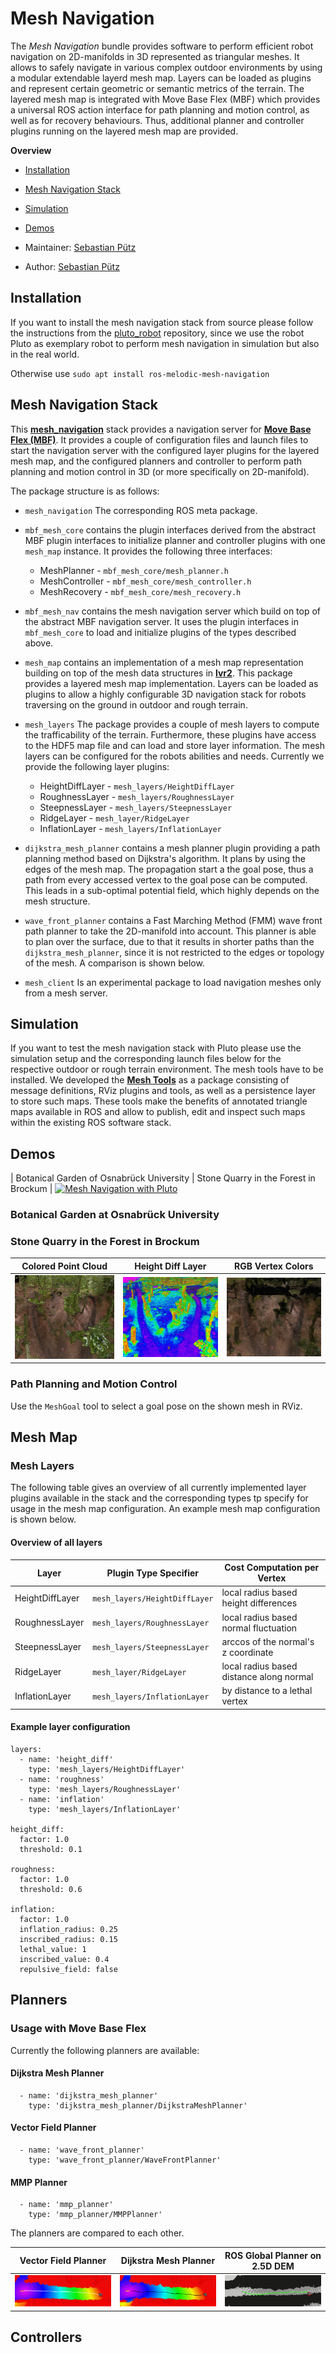 # Mesh Navigation

The *Mesh Navigation* bundle provides software to perform efficient robot navigation on 2D-manifolds in 3D represented 
as triangular meshes. It allows to safely navigate in various complex outdoor environments by using a modular extendable
layerd mesh map. Layers can be loaded as plugins and represent certain geometric or semantic metrics of the terrain.
The layered mesh map is integrated with Move Base Flex (MBF) which provides a universal ROS action interface for path
planning and motion control, as well as for recovery behaviours. Thus, additional planner and controller plugins running
on the layered mesh map are provided.

**Overview**
* [Installation](#installation)
* [Mesh Navigation Stack](#mesh-navigation-stack)
* [Simulation](#simulation)
* [Demos](#demos)


* Maintainer: [Sebastian Pütz](mailto:spuetz@uos.de)
* Author: [Sebastian Pütz](mailto:spuetz@uos.de)

## Installation
If you want to install the mesh navigation stack from source please follow the instructions from the 
[pluto_robot](https://github.com/uos/pluto_robot) repository, since we use the robot Pluto as exemplary
robot to perform mesh navigation in simulation but also in the real world.

Otherwise use `sudo apt install ros-melodic-mesh-navigation`

## Mesh Navigation Stack
This **[mesh_navigation](https://github.com/uos/mesh_navigation)** stack provides a navigation server for 
**[Move Base Flex (MBF)](https://github.com/magazino/move_base_flex)**. It provides a couple of configuration files and launch 
files to start the navigation server with the configured layer plugins for the layered mesh map, and the configured
planners and controller to perform path planning and motion control in 3D (or more specifically on 2D-manifold). 

The package structure is as follows:
- `mesh_navigation` The corresponding ROS meta package.
- `mbf_mesh_core` contains the plugin interfaces derived from the abstract MBF plugin interfaces to initialize 
planner and controller plugins with one `mesh_map` instance. It provides the following three interfaces:
  - MeshPlanner - `mbf_mesh_core/mesh_planner.h`
  - MeshController - `mbf_mesh_core/mesh_controller.h`
  - MeshRecovery - `mbf_mesh_core/mesh_recovery.h`
  
- `mbf_mesh_nav` contains the mesh navigation server which build on top of the abstract MBF navigation server.
It uses the plugin interfaces in `mbf_mesh_core` to load and initialize plugins of the types described above.
- `mesh_map` contains an implementation of a mesh map representation building on top of the mesh data structures
in **[lvr2](https://github.com/uos/lvr2)**. This package provides a layered mesh map implementation. Layers can be 
loaded as plugins to allow a highly configurable 3D navigation stack for robots traversing on the ground in outdoor
and rough terrain.
- `mesh_layers` The package provides a couple of mesh layers to compute the trafficability of the terrain. 
Furthermore, these plugins have access to the HDF5 map file and can load and store layer information. 
The mesh layers can be configured for the robots abilities and needs. Currently we provide the following layer plugins:
  - HeightDiffLayer - `mesh_layers/HeightDiffLayer`
  - RoughnessLayer - `mesh_layers/RoughnessLayer`
  - SteepnessLayer - `mesh_layers/SteepnessLayer`
  - RidgeLayer - `mesh_layer/RidgeLayer`
  - InflationLayer - `mesh_layers/InflationLayer`
- `dijkstra_mesh_planner` contains a mesh planner plugin providing a path planning method based on Dijkstra's algorithm.
It plans by using the edges of the mesh map. The propagation start a the goal pose, thus a path from every accessed 
vertex to the goal pose can be computed. This leads in a sub-optimal potential field, which highly depends on the mesh 
structure.
- `wave_front_planner` contains a Fast Marching Method (FMM) wave front path planner to take the 2D-manifold into account.
This planner is able to plan over the surface, due to that it results in shorter paths than the `dijkstra_mesh_planner`,
since it is not restricted to the edges or topology of the mesh. A comparison is shown below.
- `mesh_client` Is an experimental package to load navigation meshes only from a mesh server.

## Simulation
If you want to test the mesh navigation stack with Pluto please use the simulation setup and the corresponding launch
files below for the respective outdoor or rough terrain environment. The mesh tools have to be installed.
We developed the **[Mesh Tools](https://github.com/uos/mesh_tools)** as a package consisting of message definitions, RViz plugins and tools, as well as a
persistence layer to store such maps. These tools make the benefits of annotated triangle maps available in ROS and
allow to publish, edit and inspect such maps within the existing ROS software stack.

## Demos
| Botanical Garden of Osnabrück University | Stone Quarry in the Forest in Brockum | 
[![Mesh Navigation with Pluto](http://img.youtube.com/vi/qAUWTiqdBM4/0.jpg)](http://www.youtube.com/watch?v=qAUWTiqdBM4)

### Botanical Garden at Osnabrück University 

### Stone Quarry in the Forest in Brockum
| Colored Point Cloud | Height Diff Layer | RGB Vertex Colors |
|---------------------|-------------------|-------------------|
|![StoneQuarryPointCLoud](docs/images/stone_quarry/cloud.png?raw=true "Stone Quarry Point Cloud")|![StoneQuarryHeightDiff](docs/images/stone_quarry/height_diff.jpg?raw=true "Stone Quarry Height Diff")|![StoneQuarryVertexColors](docs/images/stone_quarry/mesh_rgb.jpg?raw=true "Stone Quarry Vertex Colors")|


### Path Planning and Motion Control
Use the `MeshGoal` tool to select a goal pose on the shown mesh in RViz. 

## Mesh Map

### Mesh Layers
The following table gives an overview of all currently implemented layer plugins available in the stack and the 
corresponding types tp specify for usage in the mesh map configuration. An example mesh map configuration is shown
below.

#### Overview of all layers

| Layer            |     Plugin Type Specifier       |      Cost Computation per Vertex         |
|------------------|---------------------------------|------------------------------------------|
| HeightDiffLayer  | `mesh_layers/HeightDiffLayer`   | local radius based height differences    |
| RoughnessLayer   | `mesh_layers/RoughnessLayer`    | local radius based normal fluctuation    | 
| SteepnessLayer   | `mesh_layers/SteepnessLayer`    | arccos of the normal's z coordinate      |
| RidgeLayer       | `mesh_layer/RidgeLayer`         | local radius based distance along normal |
| InflationLayer   | `mesh_layers/InflationLayer`    | by distance to a lethal vertex           |

#### Example layer configuration ####

```
layers:
  - name: 'height_diff'
    type: 'mesh_layers/HeightDiffLayer'
  - name: 'roughness'
    type: 'mesh_layers/RoughnessLayer'
  - name: 'inflation'
    type: 'mesh_layers/InflationLayer'

height_diff:
  factor: 1.0
  threshold: 0.1

roughness:
  factor: 1.0
  threshold: 0.6

inflation:
  factor: 1.0
  inflation_radius: 0.25
  inscribed_radius: 0.15
  lethal_value: 1
  inscribed_value: 0.4
  repulsive_field: false

```

## Planners

### Usage with Move Base Flex
Currently the following planners are available:
#### Dijkstra Mesh Planner
```
  - name: 'dijkstra_mesh_planner'
    type: 'dijkstra_mesh_planner/DijkstraMeshPlanner'
```
#### Vector Field Planner
```
  - name: 'wave_front_planner'
    type: 'wave_front_planner/WaveFrontPlanner'
```
#### MMP Planner
```
  - name: 'mmp_planner'
    type: 'mmp_planner/MMPPlanner'
```
The planners are compared to each other.

| Vector Field Planner |  Dijkstra Mesh Planner | ROS Global Planner on 2.5D DEM |
|----------------------|------------------------|--------------------------------|
|![VectorFieldPlanner](docs/images/stone_quarry/fmm_pot.jpg?raw=true "Vector Field Planner") | ![DijkstraMeshPlanner](docs/images/stone_quarry/dijkstra_pot.jpg?raw=true "Dijkstra Mesh Planner") | ![2D-DEM-Planner](docs/images/stone_quarry/dem_side.jpg?raw=true "2D DEM Planner") |

## Controllers
